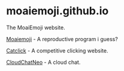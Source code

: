 # moaiemoji.github.io
The MoaiEmoji website.

[Moaiemoji](https://github.com/Moaiemoji/moaiemoji) - A reproductive program i guess?

[Catclick](https://moaiemoji.github.io/catclick/) - A competitive clicking website.

[CloudChatNeo](https://moaiemoji.github.io/cloudchatneo/) - A cloud chat.
